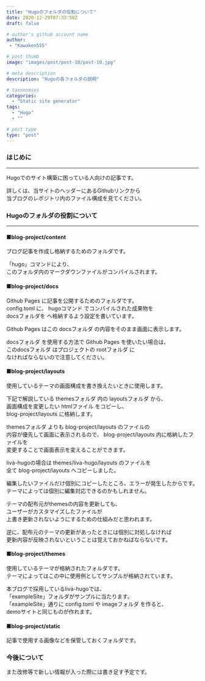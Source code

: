 ```yaml
---
title: "Hugoのフォルダの役割について"
date: 2020-12-29T07:33:58Z
draft: false

# author's github account name
author:
 - "Kawaken555"

# post thumb
image: "images/post/post-10/post-10.jpg"

# meta description
description: "Hugoの各フォルダの説明"

# taxonomies
categories: 
  - "Static site generator"
tags:
  - "Hugo"
  - ""

# post type
type: "post"
---
```


### はじめに

***

Hugoでのサイト構築に困っている人向けの記事です。  

詳しくは、当サイトのヘッダーにあるGithubリンクから  
当ブログのレポジトリ内のファイル構成を見てください。   



### Hugoのフォルダの役割について

***

#### ■blog-project/content


ブログ記事を作成し格納するためのフォルダです。  

「hugo」コマンドにより、  
このフォルダ内のマークダウンファイルがコンパイルされます。  




#### ■blog-project/docs


Github Pages に記事を公開するためのフォルダです。    
config.toml に、 hugoコマンド でコンパイルされた成果物を  
docsフォルダを へ格納するよう設定を書いています。  

Github Pages はこの docsフォルダ の内容をそのまま画面に表示します。  

docsフォルダ を使用する方法で Github Pages を使いたい場合は、  
このdocsフォルダ はプロジェクトの rootフォルダ に  
なければならないので注意してください。  






#### ■blog-project/layouts

使用しているテーマの画面構成を書き換えたいときに使用します。
  
下記で解説している themesフォルダ 内の layoutsフォルダ から、  
画面構成を変更したい htmlファイル をコピーし、  
blog-project/layouts に格納します。  


themesフォルダ よりも blog-project/layouts のファイルの  
内容が優先して画面に表示されるので、
blog-project/layouts 内に格納したファイルを  
変更することで画面表示を変えることができます。

liva-hugoの場合は themes/liva-hugo/layouts のファイルを  
全て blog-project/layouts へコピーしました。  

編集したいファイルだけ個別にコピーしたところ、エラーが発生したからです。   
テーマによっては個別に編集対応できるのかもしれません。  



テーマの配布元がthemesの内容を更新しても、  
ユーザーがカスタマイズしたファイルが  
上書き更新されないようにするための仕組みだと思われます。  


逆に、配布元のテーマの更新があったときには個別に対処しなければ  
更新内容が反映されないということは覚えておかねばならないです。  






#### ■blog-project/themes


使用しているテーマが格納されたフォルダです。  
テーマによってはこの中に使用例としてサンプルが格納されています。  


本ブログで採用しているliva-hugoでは、  
「exampleSite」フォルダがサンプルに当たります。  
「exampleSite」通りに config.toml や imageフォルダ を作ると、  
demoサイトと同じものが作れます。  




#### ■blog-project/static


記事で使用する画像などを保管しておくフォルダです。   



### 今後について

また改修等で新しい情報が入った際には書き足す予定です。  

